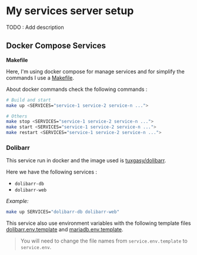 # My services server setup

TODO : Add description

## Docker Compose Services

**Makefile**

Here, I'm using docker compose for manage services and for simplify the commands
I use a [Makefile](./Makefile).

About docker commands check the following commands :

```bash
# Build and start
make up <SERVICES="service-1 service-2 service-n ...">

# Others
make stop <SERVICES="service-1 service-2 service-n ...">
make start <SERVICES="service-1 service-2 service-n ...">
make restart <SERVICES="service-1 service-2 service-n ...">
```

### Dolibarr

This service run in docker and the image used is
[tuxgasy/dolibarr](https://hub.docker.com/r/tuxgasy/dolibarr).

Here we have the following services :
  - `dolibarr-db`
  - `dolibarr-web`

_Example:_

```bash
make up SERVICES="dolibarr-db dolibarr-web"
```

This service also use environment variables with the following template files
[dolibarr.env.template](dolibarr/dolibarr.env.template) and
[mariadb.env.template](dolibarr/mariadb.env.template).

> You will need to change the file names from `service.env.template` to
`service.env`.

